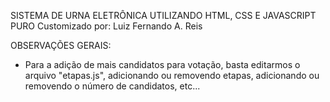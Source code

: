 SISTEMA DE URNA ELETRÔNICA UTILIZANDO HTML, CSS E JAVASCRIPT PURO
Customizado por: Luiz Fernando A. Reis


OBSERVAÇÕES GERAIS:

- Para a adição de mais candidatos para votação, basta editarmos o arquivo "etapas.js", adicionando ou removendo etapas, adicionando ou removendo o número de candidatos, etc...

